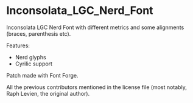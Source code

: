 # Inconsolata_LGC_Nerd_Font

Inconsolata LGC Nerd Font with different metrics and some alignments (braces, parenthesis etc).

Features:

- Nerd glyphs
- Cyrilic support

Patch made with Font Forge.

All the previous contributors mentioned in the license file (most notably, Raph Levien, the original author). 
